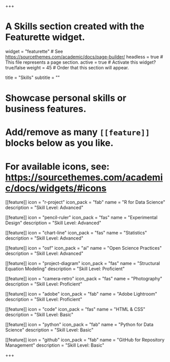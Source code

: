 +++
# A Skills section created with the Featurette widget.
widget = "featurette"  # See https://sourcethemes.com/academic/docs/page-builder/
headless = true  # This file represents a page section.
active = true  # Activate this widget? true/false
weight = 45  # Order that this section will appear.

title = "Skills"
subtitle = ""

# Showcase personal skills or business features.
# 
# Add/remove as many `[[feature]]` blocks below as you like.
# 
# For available icons, see: https://sourcethemes.com/academic/docs/widgets/#icons


[[feature]]
  icon = "r-project"
  icon_pack = "fab"
  name = "R for Data Science"
  description = "Skill Level: Advanced"
  
[[feature]]
  icon = "pencil-ruler"
  icon_pack = "fas"
  name = "Experimental Design"
  description = "Skill Level: Advanced"
  
[[feature]]
  icon = "chart-line"
  icon_pack = "fas"
  name = "Statistics"
  description = "Skill Level: Advanced"

[[feature]]
  icon = "osf"
  icon_pack = "ai"
  name = "Open Science Practices"
  description = "Skill Level: Advanced"

[[feature]]
  icon = "project-diagram"
  icon_pack = "fas"
  name = "Structural Equation Modeling"
  description = "Skill Level: Proficient"  
  
[[feature]]
  icon = "camera-retro"
  icon_pack = "fas"
  name = "Photography"
  description = "Skill Level: Proficient"

[[feature]]
  icon = "adobe"
  icon_pack = "fab"
  name = "Adobe Lightroom"
  description = "Skill Level: Proficient"
  
[[feature]]
  icon = "code"
  icon_pack = "fas"
  name = "HTML & CSS"
  description = "Skill Level: Basic"

[[feature]]
  icon = "python"
  icon_pack = "fab"
  name = "Python for Data Science"
  description = "Skill Level: Basic"

[[feature]]
  icon = "github"
  icon_pack = "fab"
  name = "GitHub for Repository Management"
  description = "Skill Level: Basic"

+++
